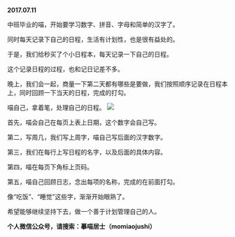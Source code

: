 
          
**2017.07.11**

中班毕业的喵，开始要学习数字、拼音、字母和简单的汉字了。

同时每天记录下自己的日程，生活有计划性，也是很有益处的。

于是，我们给秒买了个小日程本，每天记录一下自己的日程。

这个记录日程的过程，也和记日记差不多。

晚上，我们会一起，商量一下第二天都有哪些是要做，我们按照顺序记录在日程本上，同时回顾一下当天的日程，完成的打勾。

喵自己，拿着笔，处理自己的日程。
![](//upload-images.jianshu.io/upload_images/51001-061e0266fffb3b83.jpg)


首先，喵会自己在每页上表上日期，这个数字会自己写。

第二，写周几，我们写上周字，喵自己写后面的汉字数字。

第三，我们在每行上写日程的名字，以及后面的具体内容。

第四，喵在每页下角标上页码。

第五，喵自己回顾日志，念出每项的名称，完成的在前面打勾。

像“吃饭”、“睡觉”这些字，渐渐开始眼熟了。

希望能够继续坚持下去，做一个善于计划管理自己的人。


**个人微信公众号，请搜索：摹喵居士（momiaojushi）**

        